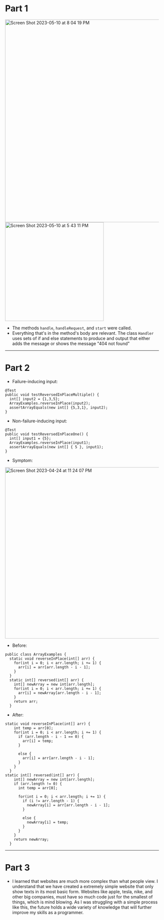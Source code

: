 # Part 1

<img width="663" alt="Screen Shot 2023-05-10 at 8 04 19 PM" src="https://github.com/brrandonkim/cse15l-lab-reports/assets/110199983/46187b7c-728e-4916-b8f8-81024aaee8a4">

<img width="323" alt="Screen Shot 2023-05-10 at 5 43 11 PM" src="https://github.com/brrandonkim/cse15l-lab-reports/assets/110199983/879baec9-d636-46db-a2d8-65e677dbbcd6">

* The methods `handle`, `handleRequest`, and `start` were called.
* Everything that's in the method's body are relevant. The class `Handler` uses sets of if and else statements to produce and output that either adds the message or shows the message "404 not found"

---

# Part 2

* Failure-inducing input: 
```
@Test
public void testReversedInPlaceMultiple() {
  int[] input2 = {1,3,5};
  ArrayExamples.reverseInPlace(input2);
  assertArrayEquals(new int[] {5,3,1}, input2);
}
```
* Non-failure-inducing input:
```
@Test
public void testReversedInPlaceOne() {
  int[] input1 = {5};
  ArrayExamples.reverseInPlace(input1);
  assertArrayEquals(new int[] { 5 }, input1);
}
```
* Symptom: 

<img width="560" alt="Screen Shot 2023-04-24 at 11 24 07 PM" src="https://user-images.githubusercontent.com/110199983/234174026-341691e5-0ead-4f3c-8bb7-2d80260644fe.png">


* Before:
```
public class ArrayExamples {
  static void reverseInPlace(int[] arr) {
    for(int i = 0; i < arr.length; i += 1) {
      arr[i] = arr[arr.length - i - 1];
    }
  }
  static int[] reversed(int[] arr) {
    int[] newArray = new int[arr.length];
    for(int i = 0; i < arr.length; i += 1) {
      arr[i] = newArray[arr.length - i - 1];
    }
    return arr;
  }
```

* After: 
```
static void reverseInPlace(int[] arr) {
    int temp = arr[0];
    for(int i = 0; i < arr.length; i += 1) {
      if (arr.length - i - 1 == 0) {
        arr[i] = temp;
      }
      
      else {
        arr[i] = arr[arr.length - i - 1];
      }
    }
  }
static int[] reversed(int[] arr) {
    int[] newArray = new int[arr.length];
    if (arr.length != 0) {
      int temp = arr[0];

      for(int i = 0; i < arr.length; i += 1) {
        if (i != arr.length - 1) {
          newArray[i] = arr[arr.length - i - 1];
        }
        
        else { 
          newArray[i] = temp;
        }
      }
    }
    return newArray;
  }
```
---

# Part 3

* I learned that websites are much more complex than what people view. I understand that we have created a extremely simple website that only show texts in its most basic form. Websites like apple, tesla, nike, and other big companies, must have so much code just for the smallest of things, which is mind blowing. As I was struggling with a simple process like this, the future holds a wide variety of knowledge that will further improve my skills as a programmer.

